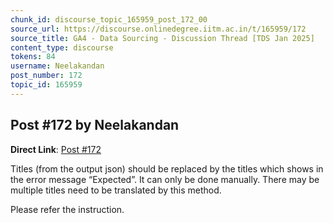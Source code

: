 ```yaml
---
chunk_id: discourse_topic_165959_post_172_00
source_url: https://discourse.onlinedegree.iitm.ac.in/t/165959/172
source_title: GA4 - Data Sourcing - Discussion Thread [TDS Jan 2025]
content_type: discourse
tokens: 84
username: Neelakandan
post_number: 172
topic_id: 165959
---
```


## Post #172 by Neelakandan

**Direct Link**: [Post #172](https://discourse.onlinedegree.iitm.ac.in/t/165959/172)

Titles (from the output json) should be replaced by the titles which shows in the error message “Expected”. It can only be done manually. There may be multiple titles need to be translated by this method.

Please refer the instruction.
